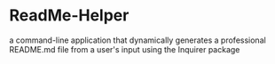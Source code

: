 # ReadMe-Helper
a command-line application that dynamically generates a professional README.md file from a user's input using the Inquirer package
